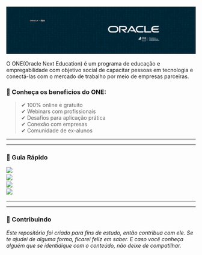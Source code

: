 
![](https://github.com/Diegojfsr/OracleNextEducation/blob/main/img/CapaOracleOne.jpg)

O ONE(Oracle Next Education) é um programa de educação e empregabilidade com objetivo social de capacitar pessoas em tecnologia e conectá-las com o mercado de trabalho por meio de empresas parceiras.

### 📌 Conheça os beneficios do ONE:
> ✔ 100% online e gratuito  
> ✔ Webinars com profissionais  
> ✔ Desafios para aplicação prática  
> ✔ Conexão com empresas  
> ✔ Comunidade de ex-alunos  

---
---
### 🚦 Guia Rápido
<!-- Tag centralizadora das Badges -->
<p float="center">

[<img src="https://img.shields.io/badge/Fase-Seleção Turma 7-12100E?style=for-the-badge&logo=About&logoColor=white" height="30"></a>](https://github.com/users/Diegojfsr/projects/39?pane=issue&itemId=77586984)  
[<img src="https://img.shields.io/badge/Trilha-Desenvolvimento Pessoal-12100E?style=for-the-badge&logo=About&logoColor=white" height="30"></a>](https://github.com/users/Diegojfsr/projects/39?pane=issue&itemId=77587810)  
[<img src="https://img.shields.io/badge/Trilha-Iniciante Programação-12100E?style=for-the-badge&logo=About&logoColor=white" height="30"></a>](https://github.com/users/Diegojfsr/projects/39?pane=issue&itemId=77600963)  
[<img src="https://img.shields.io/badge/Fase-Especialização-12100E?style=for-the-badge&logo=About&logoColor=white" height="30"></a>](https://github.com/users/Diegojfsr/projects/39/views/1?pane=issue&itemId=77684688)  

</p>

---
---

 ### 🤝 Contribuindo </h2>

 _Este repositório foi criado para fins de estudo, então contribua com ele. Se te ajudei de alguma forma, ficarei feliz em
saber. E caso você conheça alguém que se identidique com o conteúdo, não deixe de compatilhar._

